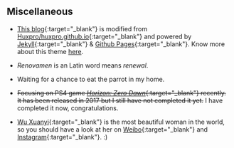 ## Miscellaneous

- [This blog](https://github.com/Renovamen/renovamen.github.io){:target="_blank"} is modified from [Huxpro/huxpro.github.io](https://github.com/Huxpro/huxpro.github.io){:target="_blank"} and powered by [Jekyll](https://jekyllrb.com/){:target="_blank"} & [Github Pages](https://pages.github.com/){:target="_blank"}. Know more about this theme [here](/theme).

- *Renovamen* is an Latin word means *renewal*.

- Waiting for a chance to eat the parrot in my home.

- ~~Focusing on PS4 game [*Horizon: Zero Dawn*](https://www.guerrilla-games.com/play/horizon){:target="_blank"} recently. It has been released in 2017 but I still have not completed it yet.~~ I have completed it now, congratulations.

- [Wu Xuanyi](https://en.wikipedia.org/wiki/Wu_Xuanyi){:target="_blank"} is the most beautiful woman in the world, so you should have a look at her on [Weibo](https://weibo.com/xuanyi0808){:target="_blank"} and [Instagram](https://www.instagram.com/w.xuanyi0126/){:target="_blank"}. :)

&nbsp;